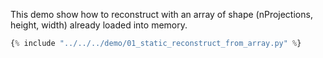 This demo show how to reconstruct with an array of shape (nProjections, height, width) already loaded into memory.

```python title="demo/01_static_reconstruct_from_array.py"
{% include "../../../demo/01_static_reconstruct_from_array.py" %}
```